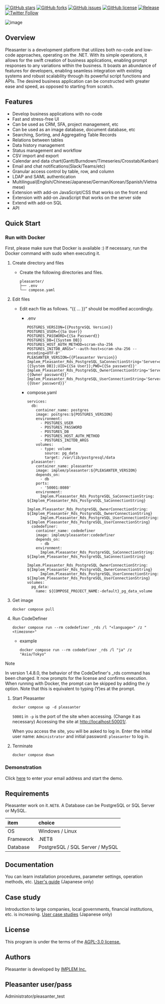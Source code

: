 ﻿[![GitHub stars](https://img.shields.io/github/stars/implem/implem.pleasanter)](https://github.com/implem/implem.pleasanter/stargazers)
[![GitHub forks](https://img.shields.io/github/forks/implem/implem.pleasanter)](https://github.com/implem/implem.pleasanter/network)
[![GitHub issues](https://img.shields.io/github/issues/implem/implem.pleasanter)](https://github.com/implem/implem.pleasanter/issues)
[![GitHub license](https://img.shields.io/github/license/implem/implem.pleasanter)](https://github.com/implem/implem.pleasanter/blob/master/LICENSE)
[![Release](https://img.shields.io/github/v/release/implem/implem.pleasanter?label=release&logo=github&style=flat-square)](https://github.com/implem/implem.pleasanter/releases/latest)
[![Twitter Follow](https://img.shields.io/twitter/follow/pleasanter_oss?style=social)](https://twitter.com/pleasanter_oss)

![image](Implem.Pleasanter/wwwroot/images/logo-version.png)

## Overview

Pleasanter is a development platform that utilizes both no-code and low-code approaches, operating on the .NET. With its simple operations, it allows for the swift creation of business applications, enabling prompt responses to any variations within the business. It boasts an abundance of features for developers, enabling seamless integration with existing systems and robust scalability through its powerful script functions and APIs. The desired business application can be constructed with greater ease and speed, as opposed to starting from scratch.

## Features

- Develop business applications with no-code
- Fast and stress-free UI
- Can be used as CRM, SFA, project management, etc
- Can be used as an image database, document database, etc
- Searching, Sorting, and Aggregating Table Records
- Relations between tables
- Data history management
- Status management and workflow
- CSV import and export
- Calendar and data chart(Gantt/Burndown/Timeseries/Crosstab/Kanban)
- Email and chat notifications(Slack/Teams/etc)
- Granular access control by table, row, and column
- LDAP and SAML authentication
- Multilingual(English/Chinese/Japanese/German/Korean/Spanish/Vietnamese)
- Extension with add-on JavaScript/CSS that works on the front end
- Extension with add-on JavaScript that works on the server side
- Extend with add-on SQL
- API

## Quick Start

### Run with Docker

First, please make sure that Docker is available :)
If necessary, run the Docker command with sudo when executing it.

1. Create directory and files
   - Create the following directories and files.
      ```
      pleasanter/  
      ├── .env  
      └── compose.yaml
      ```
2. Edit files
   - Edit each file as follows. “{{ ... }}” should be modified accordingly.
     - .env
        ```
        POSTGRES_VERSION={{PostgreSQL Version}}
        POSTGRES_USER={{Sa User}}
        POSTGRES_PASSWORD={{Sa Password}}
        POSTGRES_DB={{System DB}}
        POSTGRES_HOST_AUTH_METHOD=scram-sha-256
        POSTGRES_INITDB_ARGS="--auth-host=scram-sha-256 --encoding=UTF-8"
        PLEASANTER_VERSION={{Pleasanter Version}}
        Implem_Pleasanter_Rds_PostgreSQL_SaConnectionString='Server=db;Database={{System DB}};UID={{Sa User}};PWD={{Sa password}}'
        Implem_Pleasanter_Rds_PostgreSQL_OwnerConnectionString='Server=db;Database=#ServiceName#;UID=#ServiceName#_Owner;PWD={{Owner password}}'
        Implem_Pleasanter_Rds_PostgreSQL_UserConnectionString='Server=db;Database=#ServiceName#;UID=#ServiceName#_User;PWD={{User password}}'
        ```

     - compose.yaml
         ```
         services:
           db:
             container_name: postgres
             image: postgres:${POSTGRES_VERSION}
             environment:
               - POSTGRES_USER
               - POSTGRES_PASSWORD
               - POSTGRES_DB
               - POSTGRES_HOST_AUTH_METHOD
               - POSTGRES_INITDB_ARGS
             volumes:
               - type: volume
                 source: pg_data
                 target: /var/lib/postgresql/data
           pleasanter:
             container_name: pleasanter
             image: implem/pleasanter:${PLEASANTER_VERSION}
             depends_on:
               - db
             ports:
               - '50001:8080'
             environment:
               Implem.Pleasanter_Rds_PostgreSQL_SaConnectionString: ${Implem_Pleasanter_Rds_PostgreSQL_SaConnectionString}
               Implem.Pleasanter_Rds_PostgreSQL_OwnerConnectionString: ${Implem_Pleasanter_Rds_PostgreSQL_OwnerConnectionString}
               Implem.Pleasanter_Rds_PostgreSQL_UserConnectionString: ${Implem_Pleasanter_Rds_PostgreSQL_UserConnectionString}
           codedefiner:
             container_name: codedefiner
             image: implem/pleasanter:codedefiner
             depends_on:
               - db
             environment:
               Implem.Pleasanter_Rds_PostgreSQL_SaConnectionString: ${Implem_Pleasanter_Rds_PostgreSQL_SaConnectionString}
               Implem.Pleasanter_Rds_PostgreSQL_OwnerConnectionString: ${Implem_Pleasanter_Rds_PostgreSQL_OwnerConnectionString}
               Implem.Pleasanter_Rds_PostgreSQL_UserConnectionString: ${Implem_Pleasanter_Rds_PostgreSQL_UserConnectionString}
         volumes:
           pg_data:
             name: ${COMPOSE_PROJECT_NAME:-default}_pg_data_volume
         ```
3. Get image
   ```
   docker compose pull
   ```

4. Run CodeDefiner

   ```shell
   docker compose run --rm codedefiner _rds /l "<language>" /z "<timezone>"
   ```

   - example
      ```
      docker compose run --rm codedefiner _rds /l "ja" /z "Asia/Tokyo"
      ```

> [!NOTE]
> In version 1.4.8.0, the behavior of the CodeDefiner's _rds command has been changed.
> It now prompts for the license and confirms execution.
> When running with Docker, the prompt can be skipped by adding the /y option.
> Note that this is equivalent to typing (Y)es at the prompt.

1. Start Pleasanter

   ```shell
   docker compose up -d pleasanter
   ```

   `50001` in `-p` is the port of the site when accessing. (Change it as necessary)
   Accessing the site at <http://localhost:50001/>.

   When you access the site, you will be asked to log in. Enter the initial user name: `Administrator` and initial password: `pleasanter` to log in.

1. Terminate

   ```shell
   docker compose down
   ```

### Demonstration

Click [here](https://demo.pleasanter.org) to enter your email address and start the demo.

## Requirements

Pleasanter work on it`.NET8`. A Database can be PostgreSQL or SQL Server or MySQL.

|item|choice|
|:----|:----|
|OS|Windows / Linux|
|Framework|.NET8|
|Database|PostgreSQL / SQL Server / MySQL|

## Documentation
You can learn installation procedures, parameter settings, operation methods, etc.
[User's guide](https://pleasanter.org/manual) (Japanese only)

## Case study
Introduction to large companies, local governments, financial institutions, etc. is increasing.
[User case studies](https://pleasanter.org/cases) (Japanese only)

## License
This program is under the terms of the [AGPL-3.0 license.](https://github.com/Implem/Implem.Pleasanter/blob/main/LICENSE)

## Authors
Pleasanter is developed by [IMPLEM Inc.](https://implem.co.jp)

## Pleasanter user/pass
Administrator/pleasanter_test